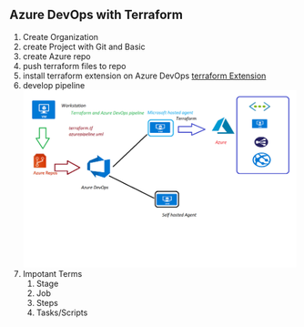 ## Azure DevOps with Terraform 
  1. Create Organization 
  2. create Project with Git and Basic 
  3. create Azure repo 
  4. push terraform files to repo 
  5. install terraform extension on Azure DevOps [terraform Extension](https://marketplace.visualstudio.com/items?itemName=charleszipp.azure-pipelines-tasks-terraform) 
  6. develop pipeline  
     ![AzureDevops](AzureDevOps.png) 
  7. Impotant Terms 
      1. Stage 
      2. Job
      3. Steps
      4. Tasks/Scripts 